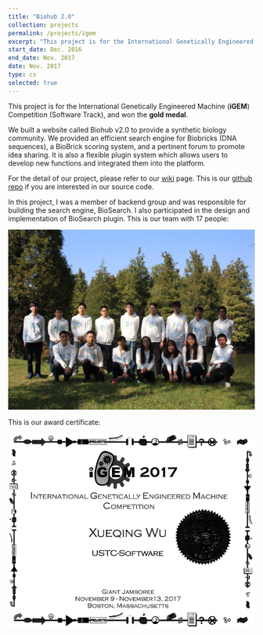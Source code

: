 ```yaml
---
title: "Biohub 2.0"
collection: projects
permalink: /projects/igem
excerpt: "This project is for the International Genetically Engineered Machine (**iGEM**) Competition (Software Track), and won the **gold medal**. We built a website called Biohub v2.0 to provide a synthetic biology community. We provided an efficient search engine for Biobricks (DNA sequences), a BioBrick scoring system, and a pertinent forum to promote idea sharing. It is also a flexible plugin system which allows users to develop new functions and integrated them into the platform."
start_date: Dec. 2016
end_date: Nov. 2017
date: Nov. 2017
type: cs
selected: true
---
```


This project is for the International Genetically Engineered Machine (**iGEM**) Competition (Software Track), and won the **gold medal**.

We built a website called Biohub v2.0 to provide a synthetic biology community. We provided an efficient search engine for Biobricks (DNA sequences), a BioBrick scoring system, and a pertinent forum to promote idea sharing. It is also a flexible plugin system which allows users to develop new functions and integrated them into the platform.

For the detail of our project, please refer to our [wiki](http://2017.igem.org/Team:USTC-Software) page. This is our [github repo](https://github.com/igemsoftware2017/USTC-Software-2017) if you are interested in our source code.

In this project, I was a member of backend group and was responsible for building the search engine, BioSearch. I also participated in the design and implementation of BioSearch plugin.
This is our team with 17 people:

![](/images/igem_staff.jpg)

This is our award certificate:

![](/images/igem_certi.png)
